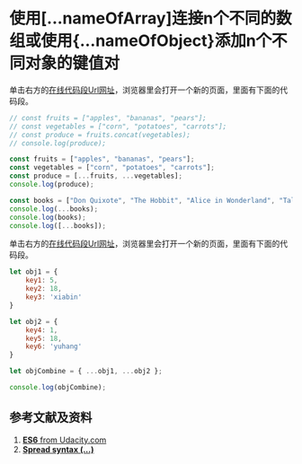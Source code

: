 # 使用[...nameOfArray]连接n个不同的数组或使用{...nameOfObject}添加n个不同对象的键值对

单击右方的[在线代码段Url网址](http://www.pythontutor.com/live.html#code=//%20const%20fruits%20%3D%20%5B%22apples%22,%20%22bananas%22,%20%22pears%22%5D%3B%0A//%20const%20vegetables%20%3D%20%5B%22corn%22,%20%22potatoes%22,%20%22carrots%22%5D%3B%0A//%20const%20produce%20%3D%20fruits.concat%28vegetables%29%3B%0A//%20console.log%28produce%29%3B%0A%0Aconst%20fruits%20%3D%20%5B%22apples%22,%20%22bananas%22,%20%22pears%22%5D%3B%0Aconst%20vegetables%20%3D%20%5B%22corn%22,%20%22potatoes%22,%20%22carrots%22%5D%3B%0Aconst%20produce%20%3D%20%5B...fruits,%20...vegetables%5D%3B%0Aconsole.log%28produce%29%3B%0A%0Aconst%20books%20%3D%20%5B%22Don%20Quixote%22,%20%22The%20Hobbit%22,%20%22Alice%20in%20Wonderland%22,%20%22Tale%20of%20Two%20Cities%22%5D%3B%0Aconsole.log%28...books%29%3B%0Aconsole.log%28books%29%3B%0Aconsole.log%28%5B...books%5D%29%3B&cumulative=false&heapPrimitives=nevernest&mode=display&origin=opt-live.js&py=js&rawInputLstJSON=%5B%5D&textReferences=false)，浏览器里会打开一个新的页面，里面有下面的代码段。

```javascript
// const fruits = ["apples", "bananas", "pears"];
// const vegetables = ["corn", "potatoes", "carrots"];
// const produce = fruits.concat(vegetables);
// console.log(produce);

const fruits = ["apples", "bananas", "pears"];
const vegetables = ["corn", "potatoes", "carrots"];
const produce = [...fruits, ...vegetables];
console.log(produce);

const books = ["Don Quixote", "The Hobbit", "Alice in Wonderland", "Tale of Two Cities"];
console.log(...books);
console.log(books);
console.log([...books]);
```

单击右方的[在线代码段Url网址](http://www.pythontutor.com/live.html#code=let%20obj1%20%3D%20%7B%0A%20%20%20%20key1%3A%205,%0A%20%20%20%20key2%3A%2018,%0A%20%20%20%20key3%3A%20'xiabin'%0A%7D%0A%0Alet%20obj2%20%3D%20%7B%0A%20%20%20%20key4%3A%201,%0A%20%20%20%20key5%3A%2018,%0A%20%20%20%20key6%3A%20'yuhang'%0A%7D%0A%0Alet%20objCombine%20%3D%20%7B%20...obj1,%20...obj2%20%7D%3B%0A%0Aconsole.log%28objCombine%29%3B&cumulative=false&heapPrimitives=nevernest&mode=display&origin=opt-live.js&py=js&rawInputLstJSON=%5B%5D&textReferences=false)，浏览器里会打开一个新的页面，里面有下面的代码段。

```javascript
let obj1 = {
	key1: 5,
	key2: 18,
	key3: 'xiabin'
}

let obj2 = {
	key4: 1,
	key5: 18,
	key6: 'yuhang'
}

let objCombine = { ...obj1, ...obj2 };

console.log(objCombine);
```

## 参考文献及资料

1. [**ES6** from Udacity.com](https://classroom.udacity.com/courses/ud356/lessons/42383e89-ac6a-491a-b7d0-198851287bbe/concepts/398d36e6-3393-4c50-b870-44a4dffb0ac4)
2. [**Spread syntax (...)**](https://developer.mozilla.org/en-US/docs/Web/JavaScript/Reference/Operators/Spread_syntax)


